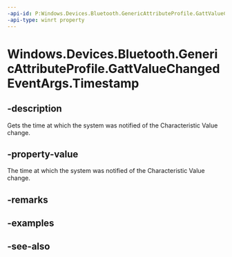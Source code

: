 ----api-id: P:Windows.Devices.Bluetooth.GenericAttributeProfile.GattValueChangedEventArgs.Timestamp
-api-type: winrt property
---<!-- Property syntaxpublic Windows.Foundation.DateTime Timestamp { get; }--># Windows.Devices.Bluetooth.GenericAttributeProfile.GattValueChangedEventArgs.Timestamp## -descriptionGets the time at which the system was notified of the Characteristic Value change.## -property-valueThe time at which the system was notified of the Characteristic Value change.## -remarks## -examples## -see-also